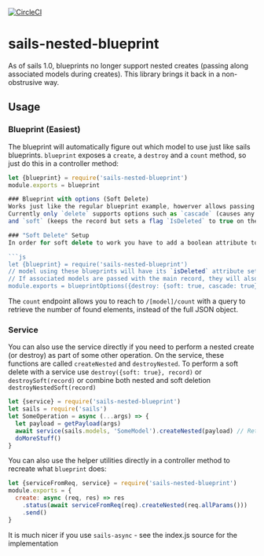 ﻿[![CircleCI](https://circleci.com/gh/smartprocure/sails-nested-blueprint.svg?style=svg)](https://circleci.com/gh/smartprocure/sails-nested-blueprint)

# sails-nested-blueprint
As of sails 1.0, blueprints no longer support nested creates (passing along associated models during creates).
This library brings it back in a non-obstrusive way.

## Usage

### Blueprint (Easiest)
The blueprint will automatically figure out which model to use just like sails blueprints.
`blueprint` exposes a `create`, a `destroy` and a `count` method, so just do this in a controller method:

```js
let {blueprint} = require('sails-nested-blueprint')
module.exports = blueprint

### Blueprint with options (Soft Delete)
Works just like the regular blueprint example, howerver allows passing an object with options for each of the blueprint methods.
Currently only `delete` supports options such as `cascade` (causes any associated record passed in with the main record to be deleted, same as `serviceFromReq(req).destroyNested`)
and `soft` (keeps the record but sets a flag `IsDeleted` to true on the affected records).

### "Soft Delete" Setup
In order for soft delete to work you have to add a boolean attribute to the model definition or in /config/models.js (to enable all your models to support soft deletes)

```js
let {blueprint} = require('sails-nested-blueprint')
// model using these blueprints will have its `isDeleted` attribute set to true instead of being deleted from the data store.
// If associated models are passed with the main record, they will also be soft-deleted since cascade is set to true
module.exports = blueprintOptions({destroy: {soft: true, cascade: true}})

```

The `count` endpoint allows you to reach to `/[model]/count` with a
query to retrieve the number of found elements, instead of the full
JSON object.

### Service
You can also use the service directly if you need to perform a nested
create (or destroy) as part of some other operation.
On the service, these functions are called `createNested` and `destroyNested`.
To perform a soft delete with a service use `destroy({soft: true}, record)` or `destroySoft(record)` or combine both nested and soft deletion `destroyNestedSoft(record)`

```js
let {service} = require('sails-nested-blueprint')
let sails = require('sails')
let SomeOperation = async (...args) => {
  let payload = getPayload(args)
  await service(sails.models, 'SomeModel').createNested(payload) // Returns 201 if successful
  doMoreStuff()
}
```

You can also use the helper utilities directly in a controller method to recreate what `blueprint` does:

```js
let {serviceFromReq, service} = require('sails-nested-blueprint')
module.exports = {
  create: async (req, res) => res
    .status(await serviceFromReq(req).createNested(req.allParams()))
    .send()
}
```

It is much nicer if you use `sails-async` - see the index.js source for the implementation
